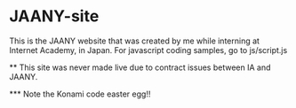 # JAANY-site

This is the JAANY website that was created by me while interning at Internet Academy, in Japan.
For javascript coding samples, go to js/script.js


** This site was never made live due to contract issues between IA and JAANY.

*** Note the Konami code easter egg!!
